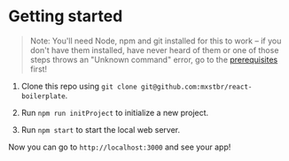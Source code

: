 # Getting started

> Note: You'll need Node, npm and git installed for this to work – if you don't have them installed, have never heard of them or one of those steps throws an "Unknown command" error, go to the [prerequisites](prerequisites.md) first!

1. Clone this repo using `git clone git@github.com:mxstbr/react-boilerplate`.

2. Run `npm run initProject` to initialize a new project.

3. Run `npm start` to start the local web server.

Now you can go to `http://localhost:3000` and see your app!
